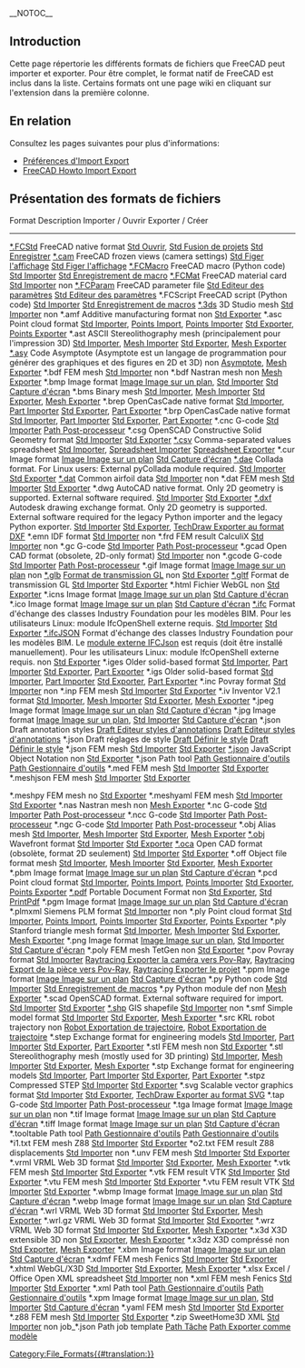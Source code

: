 \_\_NOTOC\_\_ 




## Introduction

Cette page répertorie les différents formats de fichiers que FreeCAD peut importer et exporter. Pour être complet, le format natif de FreeCAD est inclus dans la liste. Certains formats ont une page wiki en cliquant sur l\'extension dans la première colonne.

## En relation 

Consultez les pages suivantes pour plus d\'informations:

-   [Préférences d\'Import Export](Import_Export_Preferences/fr.md)
-   [FreeCAD Howto Import Export](FreeCAD_Howto_Import_Export.md)

## Présentation des formats de fichiers 

  Format                                         Description                                                                                                                                                                                                                                                    Importer / Ouvrir                                                                                                                        Exporter / Créer
  ---------------------------------------------- -------------------------------------------------------------------------------------------------------------------------------------------------------------------------------------------------------------------------------------------------------------- ---------------------------------------------------------------------------------------------------------------------------------------- -------------------------------------------------------------------------------------------------------------------------------------------------------------------------------------------------------------------------------------------
  [\*.FCStd](File_Format_FCStd/fr.md)    FreeCAD native format                                                                                                                                                                                                                                          [Std Ouvrir](Std_Open/fr.md), [Std Fusion de projets](Std_MergeProjects/fr.md)                                           [Std Enregistrer](Std_Save/fr.md)
  [\*.cam](Std_FreezeViews/fr.md)        FreeCAD frozen views (camera settings)                                                                                                                                                                                                                         [Std Figer l\'affichage](Std_FreezeViews/fr.md)                                                                                  [Std Figer l\'affichage](Std_FreezeViews/fr.md)
  [\*.FCMacro](Macros/fr.md)             FreeCAD macro (Python code)                                                                                                                                                                                                                                    [Std Importer](Std_Import/fr.md)                                                                                                 [Std Enregistrement de macro](Std_DlgMacroRecord/fr.md)
  [\*.FCMat](Material/fr.md)             FreeCAD material card                                                                                                                                                                                                                                          [Std Importer](Std_Import/fr.md)                                                                                                 non
  [\*.FCParam](Std_DlgParameter/fr.md)   FreeCAD parameter file                                                                                                                                                                                                                                         [Std Editeur des paramètres](Std_DlgParameter/fr.md)                                                                             [Std Editeur des paramètres](Std_DlgParameter/fr.md)
  \*.FCScript                                    FreeCAD script (Python code)                                                                                                                                                                                                                                   [Std Importer](Std_Import/fr.md)                                                                                                 [Std Enregistrement de macros](Std_DlgMacroRecord/fr.md)
  [\*.3ds](Arch_3DS/fr.md)               3D Studio mesh                                                                                                                                                                                                                                                 [Std Importer](Std_Import/fr.md)                                                                                                 non
  \*.amf                                         Additive manufacturing format                                                                                                                                                                                                                                  non                                                                                                                                      [Std Exporter](Std_Export/fr.md)
  \*.asc                                         Point cloud format                                                                                                                                                                                                                                             [Std Importer](Std_Import/fr.md), [Points Import](Points_Import/fr.md), [Points Importer](Points_Import/fr.md)   [Std Exporter](Std_Export/fr.md), [Points Exporter](Points_Export/fr.md)
  \*.ast                                         ASCII Stereolithography mesh (principalement pour l\'impression 3D)                                                                                                                                                                                            [Std Importer](Std_Import/fr.md), [Mesh Importer](Mesh_Import/fr.md)                                                     [Std Exporter](Std_Export/fr.md), [Mesh Exporter](Mesh_Export/fr.md)
  [\*.asy](Asymptote/fr.md)              Code Asymptote (Asymptote est un langage de programmation pour générer des graphiques et des figures en 2D et 3D)                                                                                                                                              non                                                                                                                                      [Asymptote](Asymptote/fr.md), [Mesh Exporter](Mesh_Export/fr.md)
  \*.bdf                                         FEM mesh                                                                                                                                                                                                                                                       [Std Importer](Std_Import/fr.md)                                                                                                 non
  \*.bdf                                         Nastran mesh                                                                                                                                                                                                                                                   non                                                                                                                                      [Mesh Exporter](Mesh_Export/fr.md)
  \*.bmp                                         Image format                                                                                                                                                                                                                                                   [Image Image sur un plan](Image_CreateImagePlane/fr.md), [Std Importer](Std_Import/fr.md)                                [Std Capture d\'écran](Std_ViewScreenShot/fr.md)
  \*.bms                                         Binary mesh                                                                                                                                                                                                                                                    [Std Importer](Std_Import/fr.md), [Mesh Importer](Mesh_Import/fr.md)                                                     [Std Exporter](Std_Export/fr.md), [Mesh Exporter](Mesh_Export/fr.md)
  \*.brep                                        OpenCasCade native format                                                                                                                                                                                                                                      [Std Importer](Std_Import/fr.md), [Part Importer](Part_Import/fr.md)                                                     [Std Exporter](Std_Export/fr.md), [Part Exporter](Part_Export.md)
  \*.brp                                         OpenCasCade native format                                                                                                                                                                                                                                      [Std Importer](Std_Import/fr.md), [Part Importer](Part_Import/fr.md)                                                     [Std Exporter](Std_Export/fr.md), [Part Exporter](Part_Export.md)
  \*.cnc                                         G-code                                                                                                                                                                                                                                                         [Std Importer](Std_Import/fr.md)                                                                                                 [Path Post-processeur](Path_Post/fr.md)
  \*.csg                                         OpenSCAD Constructive Solid Geometry format                                                                                                                                                                                                                    [Std Importer](Std_Import/fr.md)                                                                                                 [Std Exporter](Std_Export/fr.md)
  [\*.csv](Spreadsheet_CSV/fr.md)        Comma-separated values spreadsheet                                                                                                                                                                                                                             [Std Importer](Std_Import/fr.md), [Spreadsheet Importer](Spreadsheet_Import/fr.md)                                       [Spreadsheet Exporter](Spreadsheet_Export/fr.md)
  \*.cur                                         Image format                                                                                                                                                                                                                                                   [Image Image sur un plan](Image_CreateImagePlane/fr.md)                                                                          [Std Capture d\'écran](Std_ViewScreenShot/fr.md)
  [\*.dae](Arch_DAE/fr.md)               Collada format. For Linux users: External pyCollada module required.                                                                                                                                                                                           [Std Importer](Std_Import/fr.md)                                                                                                 [Std Exporter](Std_Export/fr.md)
  [\*.dat](Draft_DAT/fr.md)              Common airfoil data                                                                                                                                                                                                                                            [Std Importer](Std_Import/fr.md)                                                                                                 non
  \*.dat                                         FEM mesh                                                                                                                                                                                                                                                       [Std Importer](Std_Import/fr.md)                                                                                                 [Std Exporter](Std_Export/fr.md)
  \*.dwg                                         AutoCAD native format. Only 2D geometry is supported. External software required.                                                                                                                                                                              [Std Importer](Std_Import/fr.md)                                                                                                 [Std Exporter](Std_Export/fr.md)
  [\*.dxf](Draft_DXF/fr.md)              Autodesk drawing exchange format. Only 2D geometry is supported. External software required for the legacy Python importer and the legacy Python exporter.                                                                                                     [Std Importer](Std_Import/fr.md)                                                                                                 [Std Exporter](Std_Export/fr.md), [TechDraw Exporter au format DXF](TechDraw_ExportPageDXF/fr.md)
  \*.emn                                         IDF format                                                                                                                                                                                                                                                     [Std Importer](Std_Import/fr.md)                                                                                                 non
  \*.frd                                         FEM result CalculiX                                                                                                                                                                                                                                            [Std Importer](Std_Import/fr.md)                                                                                                 non
  \*.gc                                          G-code                                                                                                                                                                                                                                                         [Std Importer](Std_Import/fr.md)                                                                                                 [Path Post-processeur](Path_Post/fr.md)
  \*.gcad                                        Open CAD format (obsolete, 2D-only format)                                                                                                                                                                                                                     [Std Importer](Std_Import/fr.md)                                                                                                 non
  \*.gcode                                       G-code                                                                                                                                                                                                                                                         [Std Importer](Std_Import/fr.md)                                                                                                 [Path Post-processeur](Path_Post/fr.md)
  \*.gif                                         Image format                                                                                                                                                                                                                                                   [Image Image sur un plan](Image_CreateImagePlane/fr.md)                                                                          non
  [\*.glb](glTF/fr.md)                   [Format de transmission GL](https://fr.wikipedia.org/wiki/GlTF)                                                                                                                                                                                                non                                                                                                                                      [Std Exporter](Std_Export/fr.md)
  [\*.gltf](glTF/fr.md)                  Format de transmission GL                                                                                                                                                                                                                                      [Std Importer](Std_Import/fr.md)                                                                                                 [Std Exporter](Std_Export/fr.md)
  \*.html                                        Fichier WebGL                                                                                                                                                                                                                                                  non                                                                                                                                      [Std Exporter](Std_Export/fr.md)
  \*.icns                                        Image format                                                                                                                                                                                                                                                   [Image Image sur un plan](Image_CreateImagePlane/fr.md)                                                                          [Std Capture d\'écran](Std_ViewScreenShot/fr.md)
  \*.ico                                         Image format                                                                                                                                                                                                                                                   [Image Image sur un plan](Image_CreateImagePlane/fr.md)                                                                          [Std Capture d\'écran](Std_ViewScreenShot/fr.md)
  [\*.ifc](Arch_IFC/fr.md)               Format d\'échange des classes Industry Foundation pour les modèles BIM. Pour les utilisateurs Linux: module IfcOpenShell externe requis.                                                                                                                       [Std Importer](Std_Import/fr.md)                                                                                                 [Std Exporter](Std_Export/fr.md)
  [\*.ifcJSON](Arch_IFC/fr.md)           Format d\'échange des classes Industry Foundation pour les modèles BIM. Le [module externe IFCJson](https://github.com/buildingSMART/ifcJSON) est requis (doit être installé manuellement). Pour les utilisateurs Linux: module IfcOpenShell externe requis.   non                                                                                                                                      [Std Exporter](Std_Export/fr.md)
  \*.iges                                        Older solid-based format                                                                                                                                                                                                                                       [Std Importer](Std_Import/fr.md), [Part Importer](Part_Import/fr.md)                                                     [Std Exporter](Std_Export/fr.md), [Part Exporter](Part_Export.md)
  \*.igs                                         Older solid-based format                                                                                                                                                                                                                                       [Std Importer](Std_Import/fr.md), [Part Importer](Part_Import/fr.md)                                                     [Std Exporter](Std_Export/fr.md), [Part Exporter](Part_Export.md)
  \*.inc                                         Povray format                                                                                                                                                                                                                                                  [Std Importer](Std_Import/fr.md)                                                                                                 non
  \*.inp                                         FEM mesh                                                                                                                                                                                                                                                       [Std Importer](Std_Import/fr.md)                                                                                                 [Std Exporter](Std_Export/fr.md)
  \*.iv                                          Inventor V2.1 format                                                                                                                                                                                                                                           [Std Importer](Std_Import/fr.md), [Mesh Importer](Mesh_Import/fr.md)                                                     [Std Exporter](Std_Export/fr.md), [Mesh Exporter](Mesh_Export/fr.md)
  \*.jpeg                                        Image format                                                                                                                                                                                                                                                   [Image Image sur un plan](Image_CreateImagePlane/fr.md)                                                                          [Std Capture d\'écran](Std_ViewScreenShot/fr.md)
  \*.jpg                                         Image format                                                                                                                                                                                                                                                   [Image Image sur un plan](Image_CreateImagePlane/fr.md), [Std Importer](Std_Import/fr.md)                                [Std Capture d\'écran](Std_ViewScreenShot/fr.md)
  \*.json                                        Draft annotation styles                                                                                                                                                                                                                                        [Draft Editeur styles d\'annotations](Draft_AnnotationStyleEditor/fr.md)                                                         [Draft Editeur styles d\'annotations](Draft_AnnotationStyleEditor/fr.md)
  \*.json                                        Draft réglages de style                                                                                                                                                                                                                                        [Draft Définir le style](Draft_SetStyle/fr.md)                                                                                   [Draft Définir le style](Draft_SetStyle/fr.md)
  \*.json                                        FEM mesh                                                                                                                                                                                                                                                       [Std Importer](Std_Import/fr.md)                                                                                                 [Std Exporter](Std_Export/fr.md)
  [\*.json](Arch_JSON/fr.md)             JavaScript Object Notation                                                                                                                                                                                                                                     non                                                                                                                                      [Std Exporter](Std_Export/fr.md)
  \*.json                                        Path tool                                                                                                                                                                                                                                                      [Path Gestionnaire d\'outils](Path_ToolLibraryEdit/fr.md)                                                                        [Path Gestionnaire d\'outils](Path_ToolLibraryEdit/fr.md)
  \*.med                                         FEM mesh                                                                                                                                                                                                                                                       [Std Importer](Std_Import/fr.md)                                                                                                 [Std Exporter](Std_Export/fr.md)
  \*.meshjson                                    FEM mesh                                                                                                                                                                                                                                                       [Std Importer](Std_Import/fr.md)                                                                                                 [Std Exporter](Std_Export/fr.md)
                                                                                                                                                                                                                                                                                                                                                                                                                                                         
  \*.meshpy                                      FEM mesh                                                                                                                                                                                                                                                       no                                                                                                                                       [Std Exporter](Std_Export/fr.md)
  \*.meshyaml                                    FEM mesh                                                                                                                                                                                                                                                       [Std Importer](Std_Import/fr.md)                                                                                                 [Std Exporter](Std_Export/fr.md)
  \*.nas                                         Nastran mesh                                                                                                                                                                                                                                                   non                                                                                                                                      [Mesh Exporter](Mesh_Export/fr.md)
  \*.nc                                          G-code                                                                                                                                                                                                                                                         [Std Importer](Std_Import/fr.md)                                                                                                 [Path Post-processeur](Path_Post/fr.md)
  \*.ncc                                         G-code                                                                                                                                                                                                                                                         [Std Importer](Std_Import/fr.md)                                                                                                 [Path Post-processeur](Path_Post/fr.md)
  \*.ngc                                         G-code                                                                                                                                                                                                                                                         [Std Importer](Std_Import/fr.md)                                                                                                 [Path Post-processeur](Path_Post/fr.md)
  \*.obj                                         Alias mesh                                                                                                                                                                                                                                                     [Std Importer](Std_Import/fr.md), [Mesh Importer](Mesh_Import/fr.md)                                                     [Std Exporter](Std_Export/fr.md), [Mesh Exporter](Mesh_Export/fr.md)
  [\*.obj](Arch_OBJ/fr.md)               Wavefront format                                                                                                                                                                                                                                               [Std Importer](Std_Import/fr.md)                                                                                                 [Std Exporter](Std_Export/fr.md)
  [\*.oca](Draft_OCA/fr.md)              Open CAD format (obsolète, format 2D seulement)                                                                                                                                                                                                                [Std Importer](Std_Import/fr.md)                                                                                                 [Std Exporter](Std_Export/fr.md)
  \*.off                                         Object file format mesh                                                                                                                                                                                                                                        [Std Importer](Std_Import/fr.md), [Mesh Importer](Mesh_Import/fr.md)                                                     [Std Exporter](Std_Export/fr.md), [Mesh Exporter](Mesh_Export/fr.md)
  \*.pbm                                         Image format                                                                                                                                                                                                                                                   [Image Image sur un plan](Image_CreateImagePlane/fr.md)                                                                          [Std Capture d\'écran](Std_ViewScreenShot/fr.md)
  \*.pcd                                         Point cloud format                                                                                                                                                                                                                                             [Std Importer](Std_Import/fr.md), [Points Import](Points_Import.md), [Points Importer](Points_Import/fr.md)      [Std Exporter](Std_Export/fr.md), [Points Exporter](Points_Export/fr.md)
  [\*.pdf](PDF/fr.md)                    Portable Document Format                                                                                                                                                                                                                                       non                                                                                                                                      [Std Exporter](Std_Export/fr.md), [Std PrintPdf](Std_PrintPdf.md)
  \*.pgm                                         Image format                                                                                                                                                                                                                                                   [Image Image sur un plan](Image_CreateImagePlane/fr.md)                                                                          [Std Capture d\'écran](Std_ViewScreenShot/fr.md)
  \*.plmxml                                      Siemens PLM format                                                                                                                                                                                                                                             [Std Importer](Std_Import/fr.md)                                                                                                 non
  \*.ply                                         Point cloud format                                                                                                                                                                                                                                             [Std Importer](Std_Import/fr.md), [Points Import](Points_Import/fr.md), [Points Importer](Points_Import/fr.md)   [Std Exporter](Std_Export/fr.md), [Points Exporter](Points_Export/fr.md)
  \*.ply                                         Stanford triangle mesh format                                                                                                                                                                                                                                  [Std Importer](Std_Import/fr.md), [Mesh Importer](Mesh_Import/fr.md)                                                     [Std Exporter](Std_Export/fr.md), [Mesh Exporter](Mesh_Export/fr.md)
  \*.png                                         Image format                                                                                                                                                                                                                                                   [Image Image sur un plan](Image_CreateImagePlane/fr.md), [Std Importer](Std_Import/fr.md)                                [Std Capture d\'écran](Std_ViewScreenShot/fr.md)
  \*.poly                                        FEM mesh TetGen                                                                                                                                                                                                                                                non                                                                                                                                      [Std Exporter](Std_Export/fr.md)
  \*.pov                                         Povray format                                                                                                                                                                                                                                                  [Std Importer](Std_Import/fr.md)                                                                                                 [Raytracing Exporter la caméra vers Pov-Ray](Raytracing_WriteCamera/fr.md), [Raytracing Export de la pièce vers Pov-Ray](Raytracing_WritePart/fr.md), [Raytracing Exporter le projet](Raytracing_WriteView/fr.md)
  \*.ppm                                         Image format                                                                                                                                                                                                                                                   [Image Image sur un plan](Image_CreateImagePlane/fr.md)                                                                          [Std Capture d\'écran](Std_ViewScreenShot/fr.md)
  \*.py                                          Python code                                                                                                                                                                                                                                                    [Std Importer](Std_Import/fr.md)                                                                                                 [Std Enregistrement de macros](Std_DlgMacroRecord.md)
  \*.py                                          Python module def                                                                                                                                                                                                                                              non                                                                                                                                      [Mesh Exporter](Mesh_Export/fr.md)
  \*.scad                                        OpenSCAD format. External software required for import.                                                                                                                                                                                                        [Std Importer](Std_Import/fr.md)                                                                                                 [Std Exporter](Std_Export/fr.md)
  [\*.shp](Arch_SHP/fr.md)               GIS shapefile                                                                                                                                                                                                                                                  [Std Importer](Std_Import/fr.md)                                                                                                 non
  \*.smf                                         Simple model format                                                                                                                                                                                                                                            [Std Importer](Std_Import/fr.md)                                                                                                 [Std Exporter](Std_Export/fr.md), [Mesh Exporter](Mesh_Export/fr.md)
  \*.src                                         KRL robot trajectory                                                                                                                                                                                                                                           non                                                                                                                                      [Robot Exportation de trajectoire](Robot_Export/fr.md), [Robot Exportation de trajectoire](Robot_Export/fr.md)
  \*.step                                        Exchange format for engineering models                                                                                                                                                                                                                         [Std Importer](Std_Import/fr.md), [Part Importer](Part_Import/fr.md)                                                     [Std Exporter](Std_Export/fr.md), [Part Exporter](Part_Export.md)
  \*.stl                                         FEM mesh                                                                                                                                                                                                                                                       non                                                                                                                                      [Std Exporter](Std_Export/fr.md)
  \*.stl                                         Stereolithography mesh (mostly used for 3D printing)                                                                                                                                                                                                           [Std Importer](Std_Import/fr.md), [Mesh Importer](Mesh_Import/fr.md)                                                     [Std Exporter](Std_Export/fr.md), [Mesh Exporter](Mesh_Export/fr.md)
  \*.stp                                         Exchange format for engineering models                                                                                                                                                                                                                         [Std Importer](Std_Import/fr.md), [Part Importer](Part_Import/fr.md)                                                     [Std Exporter](Std_Export/fr.md), [Part Exporter](Part_Export.md)
  \*.stpz                                        Compressed STEP                                                                                                                                                                                                                                                [Std Importer](Std_Import/fr.md)                                                                                                 [Std Exporter](Std_Export/fr.md)
  \*.svg                                         Scalable vector graphics format                                                                                                                                                                                                                                [Std Importer](Std_Import/fr.md)                                                                                                 [Std Exporter](Std_Export/fr.md), [TechDraw Exporter au format SVG](TechDraw_ExportPageSVG/fr.md)
  \*.tap                                         G-code                                                                                                                                                                                                                                                         [Std Importer](Std_Import/fr.md)                                                                                                 [Path Post-processeur](Path_Post/fr.md)
  \*.tga                                         Image format                                                                                                                                                                                                                                                   [Image Image sur un plan](Image_CreateImagePlane/fr.md)                                                                          non
  \*.tif                                         Image format                                                                                                                                                                                                                                                   [Image Image sur un plan](Image_CreateImagePlane/fr.md)                                                                          [Std Capture d\'écran](Std_ViewScreenShot/fr.md)
  \*.tiff                                        Image format                                                                                                                                                                                                                                                   [Image Image sur un plan](Image_CreateImagePlane/fr.md)                                                                          [Std Capture d\'écran](Std_ViewScreenShot/fr.md)
  \*.tooltable                                   Path tool                                                                                                                                                                                                                                                      [Path Gestionnaire d\'outils](Path_ToolLibraryEdit/fr.md)                                                                        [Path Gestionnaire d\'outils](Path_ToolLibraryEdit/fr.md)
  \*i1.txt                                       FEM mesh Z88                                                                                                                                                                                                                                                   [Std Importer](Std_Import/fr.md)                                                                                                 [Std Exporter](Std_Export/fr.md)
  \*o2.txt                                       FEM result Z88 displacements                                                                                                                                                                                                                                   [Std Importer](Std_Import/fr.md)                                                                                                 non
  \*.unv                                         FEM mesh                                                                                                                                                                                                                                                       [Std Importer](Std_Import/fr.md)                                                                                                 [Std Exporter](Std_Export/fr.md)
  \*.vrml                                        VRML Web 3D format                                                                                                                                                                                                                                             [Std Importer](Std_Import/fr.md)                                                                                                 [Std Exporter](Std_Export/fr.md), [Mesh Exporter](Mesh_Export/fr.md)
  \*.vtk                                         FEM mesh                                                                                                                                                                                                                                                       [Std Importer](Std_Import/fr.md)                                                                                                 [Std Exporter](Std_Export/fr.md)
  \*.vtk                                         FEM result VTK                                                                                                                                                                                                                                                 [Std Importer](Std_Import/fr.md)                                                                                                 [Std Exporter](Std_Export/fr.md)
  \*.vtu                                         FEM mesh                                                                                                                                                                                                                                                       [Std Importer](Std_Import/fr.md)                                                                                                 [Std Exporter](Std_Export/fr.md)
  \*.vtu                                         FEM result VTK                                                                                                                                                                                                                                                 [Std Importer](Std_Import/fr.md)                                                                                                 [Std Exporter](Std_Export/fr.md)
  \*.wbmp                                        Image format                                                                                                                                                                                                                                                   [Image Image sur un plan](Image_CreateImagePlane/fr.md)                                                                          [Std Capture d\'écran](Std_ViewScreenShot/fr.md)
  \*.webp                                        Image format                                                                                                                                                                                                                                                   [Image Image sur un plan](Image_CreateImagePlane/fr.md)                                                                          [Std Capture d\'écran](Std_ViewScreenShot/fr.md)
  \*.wrl                                         VRML Web 3D format                                                                                                                                                                                                                                             [Std Importer](Std_Import/fr.md)                                                                                                 [Std Exporter](Std_Export/fr.md), [Mesh Exporter](Mesh_Export/fr.md)
  \*.wrl.gz                                      VRML Web 3D format                                                                                                                                                                                                                                             [Std Importer](Std_Import/fr.md)                                                                                                 [Std Exporter](Std_Export/fr.md)
  \*.wrz                                         VRML Web 3D format                                                                                                                                                                                                                                             [Std Importer](Std_Import/fr.md)                                                                                                 [Std Exporter](Std_Export/fr.md), [Mesh Exporter](Mesh_Export/fr.md)
  \*.x3d                                         X3D extensible 3D                                                                                                                                                                                                                                              non                                                                                                                                      [Std Exporter](Std_Export/fr.md), [Mesh Exporter](Mesh_Export/fr.md)
  \*.x3dz                                        X3D compréssé                                                                                                                                                                                                                                                  non                                                                                                                                      [Std Exporter](Std_Export/fr.md), [Mesh Exporter](Mesh_Export/fr.md)
  \*.xbm                                         Image format                                                                                                                                                                                                                                                   [Image Image sur un plan](Image_CreateImagePlane/fr.md)                                                                          [Std Capture d\'écran](Std_ViewScreenShot/fr.md)
  \*.xdmf                                        FEM mesh Fenics                                                                                                                                                                                                                                                [Std Importer](Std_Import/fr.md)                                                                                                 [Std Exporter](Std_Export/fr.md)
  \*.xhtml                                       WebGL/X3D                                                                                                                                                                                                                                                      [Std Importer](Std_Import/fr.md)                                                                                                 [Std Exporter](Std_Export/fr.md), [Mesh Exporter](Mesh_Export/fr.md)
  \*.xlsx                                        Excel / Office Open XML spreadsheet                                                                                                                                                                                                                            [Std Importer](Std_Import/fr.md)                                                                                                 non
  \*.xml                                         FEM mesh Fenics                                                                                                                                                                                                                                                [Std Importer](Std_Import/fr.md)                                                                                                 [Std Exporter](Std_Export/fr.md)
  \*.xml                                         Path tool                                                                                                                                                                                                                                                      [Path Gestionnaire d\'outils](Path_ToolLibraryEdit/fr.md)                                                                        [Path Gestionnaire d\'outils](Path_ToolLibraryEdit/fr.md)
  \*.xpm                                         Image format                                                                                                                                                                                                                                                   [Image Image sur un plan](Image_CreateImagePlane/fr.md), [Std Importer](Std_Import/fr.md)                                [Std Capture d\'écran](Std_ViewScreenShot/fr.md)
  \*.yaml                                        FEM mesh                                                                                                                                                                                                                                                       [Std Importer](Std_Import/fr.md)                                                                                                 [Std Exporter](Std_Export/fr.md)
  \*.z88                                         FEM mesh                                                                                                                                                                                                                                                       [Std Importer](Std_Import/fr.md)                                                                                                 [Std Exporter](Std_Export/fr.md)
  \*.zip                                         SweetHome3D XML                                                                                                                                                                                                                                                [Std Importer](Std_Import/fr.md)                                                                                                 non
  job\_\*.json                                   Path job template                                                                                                                                                                                                                                              [Path Tâche](Path_Job/fr.md)                                                                                                     [Path Exporter comme modèle](Path_ExportTemplate/fr.md)







[Category:File\_Formats{{\#translation:}}](Category:File_Formats.md)
